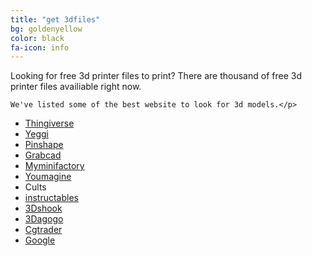 ```yaml
---
title: "get 3dfiles"
bg: goldenyellow
color: black
fa-icon: info
---
```

<style>

</style>

<div class="get3dinfo">
	<p> Looking for free 3d printer files to print?  There are thousand of free 3d printer files availiable right now. 
	
	We've listed some of the best website to look for 3d models.</p>

<div class="container-fluid">
	<div class="row">
		<div class="col-xs-4 col-sm-12 link3d">
			<ul>
				<li><a href="https://www.thingiverse.com/"> Thingiverse</a></li>
				<li><a href="https://www.yeggi.com/"> Yeggi</a></li>
				<li><a href="https://pinshape.com/"> Pinshape</a></li>
				<li><a href="https://grabcad.com/">Grabcad </a></li>
				<li><a href="https://www.myminifactory.com/">Myminifactory </a></li>
				<li><a href="https://www.youmagine.com/">Youmagine</a></li>
				<li><a href="https://www.cults.com/"> </a>Cults</li>
				<li><a href="http://www.instructables.com/">instructables</a></li>
				<li><a href="http://www.3dshook.com/"> 3Dshook</a></li>
				<li><a href="http://www.3dagogo.com/">3Dagogo</a></li>
				<li><a href="https://www.cgtrader.com">Cgtrader</a></li>
				<li><a href="https://www.Google.com">Google</a></li>
			</ul>
		</div>
	</div>
</div>
</div>

<script>
$( function() {
	var browser_width = $( window ).width();
		if ( browser_width < 480 ) {
			$(".link3d").css("margin-left", "-50px");
			$(".link3d ul li").css({
									"font-size":"25px",
									"margin-bottom":"15px"
									});
		}

	$ ( window ).resize(function () {
		var browser_width = $( window ).width();
			if ( browser_width > 480 ) {
				$(".link3d").css("margin-left", "0px");
				$(".link3d ul li").css("font-size", "50px");
				$(".link3d ul li").css("margin-bottom", "40px");
			} 
		});	
});
</script>

